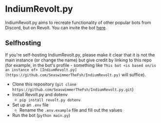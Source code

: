 # IndiumRevolt.py

IndiumRevolt.py aims to recreate functionality of other popular bots from Discord, but on Revolt.
You can invite the bot [here](https://app.revolt.chat/bot/01H3ANCNT182REPP90AY03NBMM).

## Selfhosting

If you're self-hosting IndiumRevolt.py, please make it clear that it is not the main instance (or change the name) but give credit by linking to this repo (for example, in the bot's profile - something like ``This bot <is based on/is an instance of> [IndiumRevolt.py](https://github.com/SeaswimmerTheFsh/IndiumRevolt.py)`` will suffice).

* Clone this repository (`git clone https://github.com/SeaswimmerTheFsh/IndiumRevolt.py.git`)
* Install Revolt.py and dotenv
  * ``pip install revolt.py dotenv``
* Set up an `.env` file
  * Rename the `.env.example` file and fill out the values
* Run the bot (`python main.py`)
